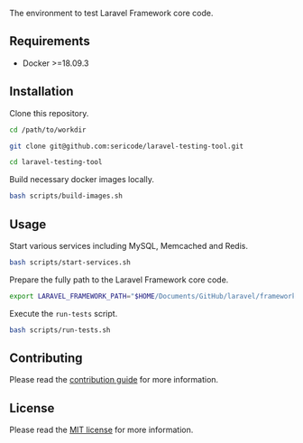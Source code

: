 The environment to test Laravel Framework core code.

## Requirements

- Docker >=18.09.3

## Installation

Clone this repository.

```bash
cd /path/to/workdir

git clone git@github.com:sericode/laravel-testing-tool.git

cd laravel-testing-tool
```

Build necessary docker images locally.

```bash
bash scripts/build-images.sh
```

## Usage

Start various services including MySQL, Memcached and Redis.

```bash
bash scripts/start-services.sh
```

Prepare the fully path to the Laravel Framework core code.

```bash
export LARAVEL_FRAMEWORK_PATH="$HOME/Documents/GitHub/laravel/framework
```

Execute the `run-tests` script.

```bash
bash scripts/run-tests.sh
```

## Contributing

Please read the [contribution guide](https://seriquynh.com/oss/contributing?github=sericode/laravel-testing-tool) for more information.

## License

Please read the [MIT license](LICENSE.md) for more information.
